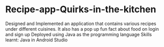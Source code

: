 # Recipe-app-Quirks-in-the-kitchen
Designed and Implemented an application that contains various recipes under
different cuisines.
It also has a pop up fun fact about food on login and sign up
Deployed using Java as the programming language
Skills learnt: Java in Android Studio
